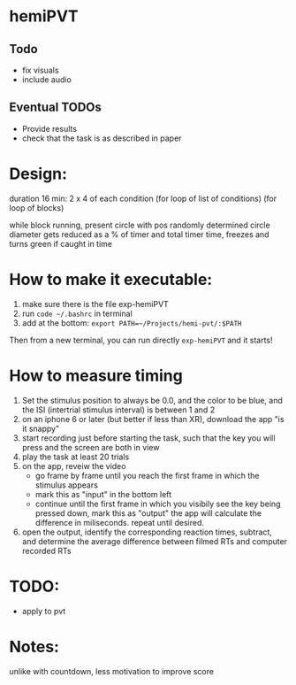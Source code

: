 # hemiPVT

## Todo

- fix visuals
- include audio

## Eventual TODOs

- Provide results
- check that the task is as described in paper

# Design:

duration 16 min: 2 x 4 of each condition (for loop of list of conditions)
(for loop of blocks)

while block running, present circle with pos randomly determined
circle diameter gets reduced as a % of timer and total timer time, freezes and turns green if caught in time

# How to make it executable:

1. make sure there is the file exp-hemiPVT
2. run `code ~/.bashrc` in terminal
3. add at the bottom: `export PATH=~/Projects/hemi-pvt/:$PATH`

Then from a new terminal, you can run directly `exp-hemiPVT` and it starts!

# How to measure timing

1. Set the stimulus position to always be 0.0, and the color to be blue, and the ISI (intertrial stimulus interval) is between 1 and 2
2. on an iphone 6 or later (but better if less than XR), download the app "is it snappy"
3. start recording just before starting the task, such that the key you will press and the screen are both in view
4. play the task at least 20 trials
5. on the app, reveiw the video
   - go frame by frame until you reach the first frame in which the stimulus appears
   - mark this as "input" in the bottom left
   - continue until the first frame in which you visibily see the key being pressed down, mark this as "output"
     the app will calculate the difference in miliseconds. repeat until desired.
6. open the output, identify the corresponding reaction times, subtract, and determine the average difference between filmed RTs and computer recorded RTs

# TODO:

- apply to pvt

# Notes:

unlike with countdown, less motivation to improve score
